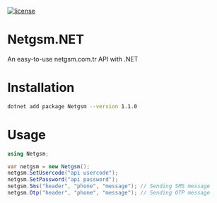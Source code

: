 [![license](https://img.shields.io/:license-mit-blue.svg)](https://github.com/ozgur-soft/Netgsm.NET/blob/main/LICENSE.md)

# Netgsm.NET
An easy-to-use netgsm.com.tr API with .NET

# Installation
```bash
dotnet add package Netgsm --version 1.1.0
```

# Usage
```c#
using Netgsm;

var netgsm = new Netgsm();
netgsm.SetUsercode("api usercode");
netgsm.SetPassword("api password");
netgsm.Sms("header", "phone", "message"); // Sending SMS message
netgsm.Otp("header", "phone", "message"); // Sending OTP message
```
